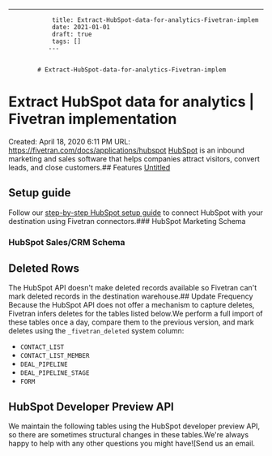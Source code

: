 ---
                title: Extract-HubSpot-data-for-analytics-Fivetran-implem
                date: 2021-01-01    
                draft: true
                tags: []
               ---


            # Extract-HubSpot-data-for-analytics-Fivetran-implem

# Extract HubSpot data for analytics | Fivetran implementation
Created: April 18, 2020 6:11 PM
URL: https://fivetran.com/docs/applications/hubspot
[HubSpot](http://www.hubspot.com/) is an inbound marketing and sales software that helps companies attract visitors, convert leads, and close customers.## Features
[Untitled](Extract%20HubSpot%20data%20for%20analytics%20Fivetran%20implem%20dc96b0ca057e4fd2aba3148d47038dc7/Untitled%20Database%207be40f436c274368ad68374244c8515b.csv)
## Setup guide
Follow our [step-by-step HubSpot setup guide](https://fivetran.com/docs/applications/hubspot/setup-guide) to connect HubSpot with your destination using Fivetran connectors.### HubSpot Marketing Schema
### HubSpot Sales/CRM Schema
## Deleted Rows
The HubSpot API doesn't make deleted records available so Fivetran can't mark deleted records in the destination warehouse.## Update Frequency
Because the HubSpot API does not offer a mechanism to capture deletes, Fivetran infers deletes for the tables listed below.We perform a full import of these tables once a day, compare them to the previous version, and mark deletes using the `_fivetran_deleted` system column:
- `CONTACT_LIST`
- `CONTACT_LIST_MEMBER`
- `DEAL_PIPELINE`
- `DEAL_PIPELINE_STAGE`
- `FORM`
## HubSpot Developer Preview API
We maintain the following tables using the HubSpot developer preview API, so there are sometimes structural changes in these tables.We're always happy to help with any other questions you might have![Send us an email.